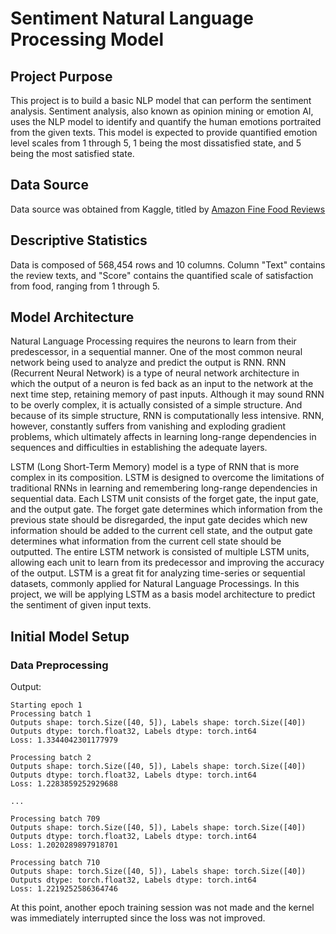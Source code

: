 # Sentiment Natural Language Processing Model
## Project Purpose
This project is to build a basic NLP model that can perform the sentiment analysis. Sentiment analysis, also known as opinion mining or emotion AI, uses the NLP model to identify and quantify the human emotions portraited from the given texts. This model is expected to provide quantified emotion level scales from 1 through 5, 1 being the most dissatisfied state, and 5 being the most satisfied state.
## Data Source
Data source was obtained from Kaggle, titled by [Amazon Fine Food Reviews](https://www.kaggle.com/datasets/snap/amazon-fine-food-reviews)
## Descriptive Statistics
Data is composed of 568,454 rows and 10 columns. Column "Text" contains the review texts, and "Score" contains the quantified scale of satisfaction from food, ranging from 1 through 5.
## Model Architecture
Natural Language Processing requires the neurons to learn from their predescessor, in a sequential manner. One of the most common neural network being used to analyze and predict the output is RNN. RNN (Recurrent Neural Network) is a type of neural network architecture in which the output of a neuron is fed back as an input to the network at the next time step, retaining memory of past inputs. Although it may sound RNN to be overly complex, it is actually consisted of a simple structure. And because of its simple structure, RNN is computationally less intensive. RNN, however, constantly suffers from vanishing and exploding gradient problems, which ultimately affects in learning long-range dependencies in sequences and difficulties in establishing the adequate layers.

LSTM (Long Short-Term Memory) model is a type of RNN that is more complex in its composition. LSTM is designed to overcome the limitations of traditional RNNs in learning and remembering long-range dependencies in sequential data. Each LSTM unit consists of the forget gate, the input gate, and the output gate. The forget gate determines which information from the previous state should be disregarded, the input gate decides which new information should be added to the current cell state, and the output gate determines what information from the current cell state should be outputted. The entire LSTM network is consisted of multiple LSTM units, allowing each unit to learn from its predecessor and improving the accuracy of the output. LSTM is a great fit for analyzing time-series or sequential datasets, commonly applied for Natural Language Processings. In this project, we will be applying LSTM as a basis model architecture to predict the sentiment of given input texts.

## Initial Model Setup
### Data Preprocessing


Output:

    Starting epoch 1
    Processing batch 1
    Outputs shape: torch.Size([40, 5]), Labels shape: torch.Size([40])
    Outputs dtype: torch.float32, Labels dtype: torch.int64
    Loss: 1.3344042301177979
  
    Processing batch 2
    Outputs shape: torch.Size([40, 5]), Labels shape: torch.Size([40])
    Outputs dtype: torch.float32, Labels dtype: torch.int64
    Loss: 1.2283859252929688
  
    ...
  
    Processing batch 709
    Outputs shape: torch.Size([40, 5]), Labels shape: torch.Size([40])
    Outputs dtype: torch.float32, Labels dtype: torch.int64
    Loss: 1.2020289897918701
  
    Processing batch 710
    Outputs shape: torch.Size([40, 5]), Labels shape: torch.Size([40])
    Outputs dtype: torch.float32, Labels dtype: torch.int64
    Loss: 1.2219252586364746

At this point, another epoch training session was not made and the kernel was immediately interrupted since the loss was not improved.










  
  
